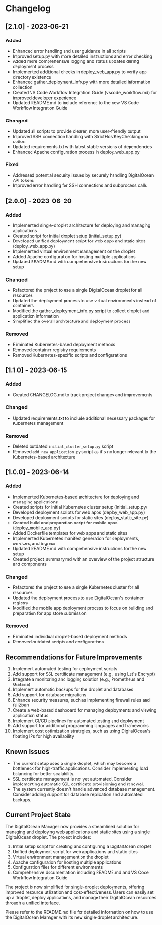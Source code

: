 # Changelog

## [2.1.0] - 2023-06-21

### Added
- Enhanced error handling and user guidance in all scripts
- Improved setup.py with more detailed instructions and error checking
- Added more comprehensive logging and status updates during deployment process
- Implemented additional checks in deploy_web_app.py to verify app directory existence
- Enhanced gather_deployment_info.py with more detailed information collection
- Created VS Code Workflow Integration Guide (vscode_workflow.md) for improved developer experience
- Updated README.md to include reference to the new VS Code Workflow Integration Guide

### Changed
- Updated all scripts to provide clearer, more user-friendly output
- Improved SSH connection handling with StrictHostKeyChecking=no option
- Updated requirements.txt with latest stable versions of dependencies
- Enhanced Apache configuration process in deploy_web_app.py

### Fixed
- Addressed potential security issues by securely handling DigitalOcean API tokens
- Improved error handling for SSH connections and subprocess calls

## [2.0.0] - 2023-06-20

### Added
- Implemented single-droplet architecture for deploying and managing applications
- Created script for initial droplet setup (initial_setup.py)
- Developed unified deployment script for web apps and static sites (deploy_web_app.py)
- Implemented virtual environment management on the droplet
- Added Apache configuration for hosting multiple applications
- Updated README.md with comprehensive instructions for the new setup

### Changed
- Refactored the project to use a single DigitalOcean droplet for all resources
- Updated the deployment process to use virtual environments instead of containers
- Modified the gather_deployment_info.py script to collect droplet and application information
- Simplified the overall architecture and deployment process

### Removed
- Eliminated Kubernetes-based deployment methods
- Removed container registry requirements
- Removed Kubernetes-specific scripts and configurations

## [1.1.0] - 2023-06-15

### Added
- Created CHANGELOG.md to track project changes and improvements

### Changed
- Updated requirements.txt to include additional necessary packages for Kubernetes management

### Removed
- Deleted outdated `initial_cluster_setup.py` script
- Removed `add_new_application.py` script as it's no longer relevant to the Kubernetes-based architecture

## [1.0.0] - 2023-06-14

### Added
- Implemented Kubernetes-based architecture for deploying and managing applications
- Created scripts for initial Kubernetes cluster setup (initial_setup.py)
- Developed deployment scripts for web apps (deploy_web_app.py)
- Developed deployment scripts for static sites (deploy_static_site.py)
- Created build and preparation script for mobile apps (deploy_mobile_app.py)
- Added Dockerfile templates for web apps and static sites
- Implemented Kubernetes manifest generation for deployments, services, and ingress
- Updated README.md with comprehensive instructions for the new setup
- Created project_summary.md with an overview of the project structure and components

### Changed
- Refactored the project to use a single Kubernetes cluster for all resources
- Updated the deployment process to use DigitalOcean's container registry
- Modified the mobile app deployment process to focus on building and preparation for app store submission

### Removed
- Eliminated individual droplet-based deployment methods
- Removed outdated scripts and configurations

## Recommendations for Future Improvements

1. Implement automated testing for deployment scripts
2. Add support for SSL certificate management (e.g., using Let's Encrypt)
3. Integrate a monitoring and logging solution (e.g., Prometheus and Grafana)
4. Implement automatic backups for the droplet and databases
5. Add support for database migrations
6. Enhance security measures, such as implementing firewall rules and fail2ban
7. Create a web-based dashboard for managing deployments and viewing application status
8. Implement CI/CD pipelines for automated testing and deployment
9. Add support for additional programming languages and frameworks
10. Implement cost optimization strategies, such as using DigitalOcean's floating IPs for high availability

## Known Issues

- The current setup uses a single droplet, which may become a bottleneck for high-traffic applications. Consider implementing load balancing for better scalability.
- SSL certificate management is not yet automated. Consider implementing automatic SSL certificate provisioning and renewal.
- The system currently doesn't handle advanced database management. Consider adding support for database replication and automated backups.

## Current Project State

The DigitalOcean Manager now provides a streamlined solution for managing and deploying web applications and static sites using a single DigitalOcean droplet. The project includes:

1. Initial setup script for creating and configuring a DigitalOcean droplet
2. Unified deployment script for web applications and static sites
3. Virtual environment management on the droplet
4. Apache configuration for hosting multiple applications
5. Configuration files for different environments
6. Comprehensive documentation including README.md and VS Code Workflow Integration Guide

The project is now simplified for single-droplet deployments, offering improved resource utilization and cost-effectiveness. Users can easily set up a droplet, deploy applications, and manage their DigitalOcean resources through a unified interface.

Please refer to the README.md file for detailed information on how to use the DigitalOcean Manager with its new single-droplet architecture.